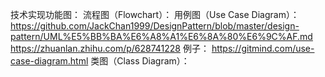 技术实现功能图：
      流程图（Flowchart）：
      用例图（Use Case Diagram）：
            https://github.com/JackChan1999/DesignPattern/blob/master/design-pattern/UML%E5%BB%BA%E6%A8%A1%E6%8A%80%E6%9C%AF.md
            https://zhuanlan.zhihu.com/p/628741228
            例子：
                  https://gitmind.com/use-case-diagram.html
      类图（Class Diagram）：